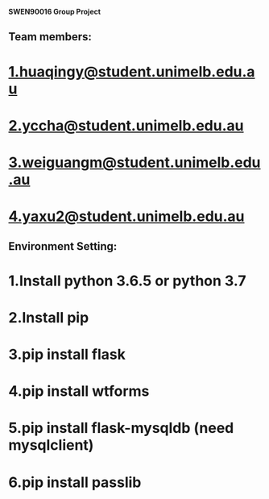 **SWEN90016 Group Project**
## Team members:
# 1.huaqingy@student.unimelb.edu.au
# 2.yccha@student.unimelb.edu.au
# 3.weiguangm@student.unimelb.edu.au
# 4.yaxu2@student.unimelb.edu.au
## Environment Setting:
# 1.Install python 3.6.5 or python 3.7
# 2.Install pip
# 3.pip install flask
# 4.pip install wtforms
# 5.pip install flask-mysqldb (need mysqlclient)
# 6.pip install passlib
